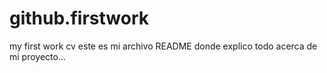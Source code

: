 # github.firstwork
my first work cv
este es mi archivo README donde explico todo acerca de mi proyecto...
